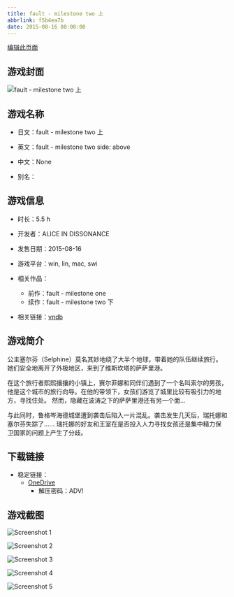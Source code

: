 ```yaml
---
title: fault - milestone two 上
abbrlink: f5b4ea7b
date: 2015-08-16 00:00:00
---
```

[编辑此页面](https://github.com/ACG-3/ADV3-source/blob/main/source/_posts/games/fault%20-%20milestone%20two%20%E4%B8%8A.md)

## 游戏封面

![fault - milestone two 上](https://pan.timero.xyz/d/onedrive/img_lib_001/fault%20-%20milestone%20two%20%E4%B8%8A_cover.avif)


## 游戏名称

- 日文：fault - milestone two 上
- 英文：fault - milestone two side: above
- 中文：None

- 别名：


## 游戏信息

- 时长：5.5 h
- 开发者：ALICE IN DISSONANCE
- 发售日期：2015-08-16
- 游戏平台：win, lin, mac, swi
- 相关作品：
   - 前作：fault - milestone one
   - 续作：fault - milestone two 下

- 相关链接：[vndb](https://vndb.org/v15252)


## 游戏简介

公主塞尔芬（Selphine）莫名其妙地绕了大半个地球，带着她的队伍继续旅行。
她们安全地离开了外极地区，来到了维斯坎塔的萨萨里港。

在这个旅行者熙熙攘攘的小镇上，赛尔菲娜和同伴们遇到了一个名叫索尔的男孩，他是这个城市的旅行向导。在他的带领下，女孩们游览了城里比较有吸引力的地方，寻找住处。
然而，隐藏在波涛之下的萨萨里港还有另一个面...

与此同时，鲁格岑海德城堡遭到袭击后陷入一片混乱。袭击发生几天后，瑞托娜和塞尔芬失踪了......
瑞托娜的好友和王室在是否投入人力寻找女孩还是集中精力保卫国家的问题上产生了分歧。




## 下载链接

- 稳定链接：
    - [OneDrive](https://pan.timero.xyz/onedrive/adv_lib_001/fault%20-%20milestone%20two%20%E4%B8%8A)
        - 解压密码：ADV!



## 游戏截图


![Screenshot 1](https://pan.timero.xyz/d/onedrive/img_lib_001/fault%20-%20milestone%20two%20%E4%B8%8A_Screenshot_1.avif)

![Screenshot 2](https://pan.timero.xyz/d/onedrive/img_lib_001/fault%20-%20milestone%20two%20%E4%B8%8A_Screenshot_2.avif)

![Screenshot 3](https://pan.timero.xyz/d/onedrive/img_lib_001/fault%20-%20milestone%20two%20%E4%B8%8A_Screenshot_3.avif)

![Screenshot 4](https://pan.timero.xyz/d/onedrive/img_lib_001/fault%20-%20milestone%20two%20%E4%B8%8A_Screenshot_4.avif)

![Screenshot 5](https://pan.timero.xyz/d/onedrive/img_lib_001/fault%20-%20milestone%20two%20%E4%B8%8A_Screenshot_5.avif)

